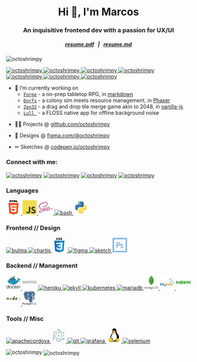 <h1 align="center">Hi 👋, I'm Marcos</h1>
<h3 align="center">An inquisitive frontend dev with a passion for UX/UI</h3>
<h5 align="center"><a href="./Marcos Jones.pdf">resume.pdf</a>&nbsp;&nbsp;&nbsp;|&nbsp;&nbsp;&nbsp;<a href="./resume.md">resume.md</a></h5>

<p align="left"> <img src="https://komarev.com/ghpvc/?username=octoshrimpy&label=Profile%20views&color=0e75b6&style=flat" alt="octoshrimpy" /> </p>


<p align="left">
  <span>
    <a href="https://github.com/ryo-ma/github-profile-trophy">
      <img
        src="https://github-profile-trophy.vercel.app/?username=octoshrimpy&title=MultiLanguage&theme=nord&no-frame=true&column=1"
        alt="octoshrimpy"
      />
    </a>
  </span>
  <span>
    <a href="https://github.com/ryo-ma/github-profile-trophy">
      <img
        src="https://github-profile-trophy.vercel.app/?username=octoshrimpy&title=Commit&theme=nord&no-frame=true&column=1"
        alt="octoshrimpy"
      />
    </a>
  </span>
  <span>
    <a href="https://github.com/ryo-ma/github-profile-trophy">
      <img
        src="https://github-profile-trophy.vercel.app/?username=octoshrimpy&title=Repositories&theme=nord&no-frame=true&column=1"
        alt="octoshrimpy"
      />
    </a>
  </span>
  <span>
    <a href="https://github.com/ryo-ma/github-profile-trophy">
      <img
        src="https://github-profile-trophy.vercel.app/?username=octoshrimpy&title=Stars&theme=nord&no-frame=true&column=1"
        alt="octoshrimpy"
      />
    </a>
  </span>
  <span>
    <a href="https://github.com/ryo-ma/github-profile-trophy">
      <img
        src="https://github-profile-trophy.vercel.app/?username=octoshrimpy&title=Followers&theme=nord&no-frame=true&column=1"
        alt="octoshrimpy"
      />
    </a>
  </span>
  <span>
    <a href="https://github.com/ryo-ma/github-profile-trophy">
      <img
        src="https://github-profile-trophy.vercel.app/?username=octoshrimpy&title=Issues&theme=nord&no-frame=true&column=1"
        alt="octoshrimpy"
      />
    </a>
  </span>
  <span>
    <a href="https://github.com/ryo-ma/github-profile-trophy">
      <img
        src="https://github-profile-trophy.vercel.app/?username=octoshrimpy&title=PullRequests&theme=nord&no-frame=true&column=1"
        alt="octoshrimpy"
      />
    </a>
  </span>
</p>



- 🔭 I’m currently working on 
  - [`Forge`](https://github.com/octoshrimpy/chromaforge) - a no-prep tabletop RPG, in [markdown](https://www.markdownguide.org/getting-started/)
  - [`Dorfs`](https://github.com/octoshrimpy/dorfs) - a colony sim meets resource management, in [Phaser](https://phaser.io/)
  - [`Zen32`](https://github.com/octoshrimpy/tiles) - a drag and drop tile merge game akin to 2048, in [vanilla-js](http://vanilla-js.com)
  - [`Lull `](https://github.com/octoshrimpy/lull) - a FLOSS native app for offline background noise

<!-- - 👯 I’m looking to collaborate on **anything you might need help with!** -->

- 👨‍💻 Projects @ [github.com/octoshrimpy](https://github.com/octoshrimpy)

- 🎨 Designs @ [figma.com/@octoshrimpy](https://figma.com/@octoshrimpy)

- ✏ Sketches @ [codepen.io/octoshrimpy](https://codepen.io/octoshrimpy)
<!-- 
- 💬 Ask me about **(S)CSS, HTML, Bulma, web scraping or designing games** -->

<h3 align="left">Connect with me:</h3>
<p align="left">
<a href="https://codepen.io/octoshrimpy" target="blank"><img align="center" src="https://raw.githubusercontent.com/rahuldkjain/github-profile-readme-generator/master/src/images/icons/Social/codepen.svg" alt="octoshrimpy" height="30" width="40" /></a>
<a href="https://dev.to/octoshrimpy" target="blank"><img align="center" src="https://raw.githubusercontent.com/rahuldkjain/github-profile-readme-generator/master/src/images/icons/Social/devto.svg" alt="octoshrimpy" height="30" width="40" /></a>
<a href="https://twitter.com/octoshrimpy" target="blank"><img align="center" src="https://raw.githubusercontent.com/rahuldkjain/github-profile-readme-generator/master/src/images/icons/Social/twitter.svg" alt="octoshrimpy" height="30" width="40" /></a>
<a href="https://linkedin.com/in/octoshrimpy" target="blank"><img align="center" src="https://raw.githubusercontent.com/rahuldkjain/github-profile-readme-generator/master/src/images/icons/Social/linked-in-alt.svg" alt="octoshrimpy" height="30" width="40" /></a>
</p>







<h3 align="left">Languages</h3>
<p align="left">
  </a>
  <a href="https://www.w3.org/html/" target="_blank" rel="noreferrer">
    <img
      src="https://raw.githubusercontent.com/devicons/devicon/master/icons/html5/html5-original-wordmark.svg"
      alt="html5"
      width="40"
      height="40"
    />
  </a>
  <a
    href="https://developer.mozilla.org/en-US/docs/Web/JavaScript"
    target="_blank"
    rel="noreferrer"
  >
    <img
      src="https://raw.githubusercontent.com/devicons/devicon/master/icons/javascript/javascript-original.svg"
      alt="javascript"
      width="40"
      height="40"
    />
  </a>
  <a href="https://sass-lang.com" target="_blank" rel="noreferrer">
    <img
      src="https://raw.githubusercontent.com/devicons/devicon/master/icons/sass/sass-original.svg"
      alt="sass"
      width="40"
      height="40"
    />
  </a>
  <a href="https://www.gnu.org/software/bash/" target="_blank" rel="noreferrer">
    <img
      src="https://www.vectorlogo.zone/logos/gnu_bash/gnu_bash-icon.svg"
      alt="bash"
      width="40"
      height="40"
    />
  </a>
  <a href="https://www.python.org" target="_blank" rel="noreferrer">
    <img
      src="https://raw.githubusercontent.com/devicons/devicon/master/icons/python/python-original.svg"
      alt="python"
      width="40"
      height="40"
    />
  </a>

</p>



<h3 align="left">Frontend // Design</h3>
<p align="left">
  <a href="https://bulma.io/" target="_blank" rel="noreferrer">
    <img
      src="https://raw.githubusercontent.com/gilbarbara/logos/804dc257b59e144eaca5bc6ffd16949752c6f789/logos/bulma.svg"
      alt="bulma"
      width="40"
      height="40"
    />
  </a>
  <a href="https://www.chartjs.org" target="_blank" rel="noreferrer">
    <img src="https://www.chartjs.org/media/logo-title.svg" alt="chartjs" width="40" height="40" />
  </a>
  <a href="https://www.w3schools.com/css/" target="_blank" rel="noreferrer">
    <img
      src="https://raw.githubusercontent.com/devicons/devicon/master/icons/css3/css3-original-wordmark.svg"
      alt="css3"
      width="40"
      height="40"
    />
  </a>
  <a href="https://www.figma.com/" target="_blank" rel="noreferrer">
    <img
      src="https://www.vectorlogo.zone/logos/figma/figma-icon.svg"
      alt="figma"
      width="40"
      height="40"
    />
  <a href="https://www.sketch.com/" target="_blank" rel="noreferrer">
    <img
      src="https://www.vectorlogo.zone/logos/sketchapp/sketchapp-icon.svg"
      alt="sketch"
      width="40"
      height="40"
    />
  </a>
  <a href="https://www.photoshop.com/en" target="_blank" rel="noreferrer">
    <img
      src="https://raw.githubusercontent.com/devicons/devicon/master/icons/photoshop/photoshop-line.svg"
      alt="photoshop"
      width="40"
      height="40"
    />
  </a>

</p>



<h3 align="left">Backend // Management</h3>
<p align="left">
  <a href="https://www.docker.com/" target="_blank" rel="noreferrer">
    <img
      src="https://raw.githubusercontent.com/devicons/devicon/master/icons/docker/docker-original-wordmark.svg"
      alt="docker"
      width="40"
      height="40"
    />
  </a>
  <a href="https://expressjs.com" target="_blank" rel="noreferrer">
    <img
      src="https://raw.githubusercontent.com/devicons/devicon/master/icons/express/express-original-wordmark.svg"
      alt="express"
      width="40"
      height="40"
    />
  </a>
  <a href="https://heroku.com" target="_blank" rel="noreferrer">
    <img
      src="https://www.vectorlogo.zone/logos/heroku/heroku-icon.svg"
      alt="heroku"
      width="40"
      height="40"
    />
  </a>
  <a href="https://jekyllrb.com/" target="_blank" rel="noreferrer">
    <img
      src="https://www.vectorlogo.zone/logos/jekyllrb/jekyllrb-icon.svg"
      alt="jekyll"
      width="40"
      height="40"
    />
  </a>
  <a href="https://kubernetes.io" target="_blank" rel="noreferrer">
    <img
      src="https://www.vectorlogo.zone/logos/kubernetes/kubernetes-icon.svg"
      alt="kubernetes"
      width="40"
      height="40"
    />
  </a>
  <a href="https://mariadb.org/" target="_blank" rel="noreferrer">
    <img
      src="https://www.vectorlogo.zone/logos/mariadb/mariadb-icon.svg"
      alt="mariadb"
      width="40"
      height="40"
    />
  </a>
  <a href="https://www.mongodb.com/" target="_blank" rel="noreferrer">
    <img
      src="https://raw.githubusercontent.com/devicons/devicon/master/icons/mongodb/mongodb-original-wordmark.svg"
      alt="mongodb"
      width="40"
      height="40"
    />
  </a>
  <a href="https://www.mysql.com/" target="_blank" rel="noreferrer">
    <img
      src="https://raw.githubusercontent.com/devicons/devicon/master/icons/mysql/mysql-original-wordmark.svg"
      alt="mysql"
      width="40"
      height="40"
    />
  </a>
  <a href="https://www.nginx.com" target="_blank" rel="noreferrer">
    <img
      src="https://raw.githubusercontent.com/devicons/devicon/master/icons/nginx/nginx-original.svg"
      alt="nginx"
      width="40"
      height="40"
    />
  </a>
  <a href="https://nodejs.org" target="_blank" rel="noreferrer">
    <img
      src="https://raw.githubusercontent.com/devicons/devicon/master/icons/nodejs/nodejs-original-wordmark.svg"
      alt="nodejs"
      width="40"
      height="40"
    />
  </a>
  <a href="https://www.postgresql.org" target="_blank" rel="noreferrer">
    <img
      src="https://raw.githubusercontent.com/devicons/devicon/master/icons/postgresql/postgresql-original-wordmark.svg"
      alt="postgresql"
      width="40"
      height="40"
    />
  </a>

</p>



<h3 align="left">Tools // Misc</h3>
<p align="left">
  <a href="https://cordova.apache.org/" target="_blank" rel="noreferrer">
    <img
      src="https://www.vectorlogo.zone/logos/apache_cordova/apache_cordova-icon.svg"
      alt="apachecordova"
      width="40"
      height="40"
    />
  </a>
  <a href="https://www.electronjs.org" target="_blank" rel="noreferrer">
    <img
      src="https://raw.githubusercontent.com/devicons/devicon/master/icons/electron/electron-original.svg"
      alt="electron"
      width="40"
      height="40"
    />
  </a>
  <a href="https://git-scm.com/" target="_blank" rel="noreferrer">
    <img
      src="https://www.vectorlogo.zone/logos/git-scm/git-scm-icon.svg"
      alt="git"
      width="40"
      height="40"
    />
  </a>
  <a href="https://grafana.com" target="_blank" rel="noreferrer">
    <img
      src="https://www.vectorlogo.zone/logos/grafana/grafana-icon.svg"
      alt="grafana"
      width="40"
      height="40"
    />
  </a>
  <a href="https://www.linux.org/" target="_blank" rel="noreferrer">
    <img
      src="https://raw.githubusercontent.com/devicons/devicon/master/icons/linux/linux-original.svg"
      alt="linux"
      width="40"
      height="40"
    />
  </a>
  <a href="https://www.selenium.dev" target="_blank" rel="noreferrer">
    <img
      src="https://raw.githubusercontent.com/detain/svg-logos/780f25886640cef088af994181646db2f6b1a3f8/svg/selenium-logo.svg"
      alt="selenium"
      width="40"
      height="40"
    />
  </a>

</p>

<p><img align="left" src="https://github-readme-stats.vercel.app/api/top-langs?username=octoshrimpy&show_icons=true&locale=en&layout=compact" alt="octoshrimpy" /></p>

<p>&nbsp;<img align="center" src="https://github-readme-stats.vercel.app/api?username=octoshrimpy&show_icons=true&locale=en" alt="octoshrimpy" /></p>
